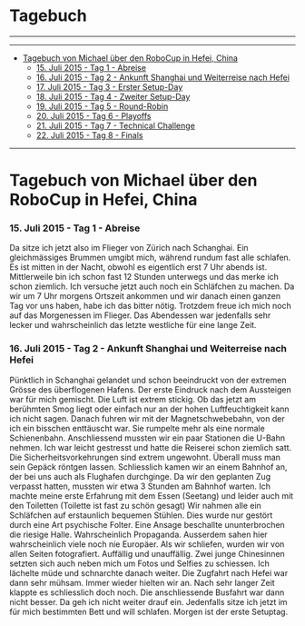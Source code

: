 # Tagebuch
***

----
- <a href="#SM1.0">Tagebuch von Michael über den RoboCup in Hefei, China</a>
	- <a href="#SM1.1">15. Juli 2015 - Tag 1 - Abreise</a>
	- <a href="#SM1.2">16. Juli 2015 - Tag 2 - Ankunft Shanghai und Weiterreise nach Hefei</a>
	- <a href="#SM1.3">17. Juli 2015 - Tag 3 - Erster Setup-Day</a>
	- <a href="#SM1.4">18. Juli 2015 - Tag 4 - Zweiter Setup-Day</a>
	- <a href="#SM1.5">19. Juli 2015 - Tag 5 - Round-Robin</a>
	- <a href="#SM1.6">20. Juli 2015 - Tag 6 - Playoffs</a>
	- <a href="#SM1.7">21. Juli 2015 - Tag 7 - Technical Challenge</a>
	- <a href="#SM1.8">22. Juli 2015 - Tag 8 - Finals</a>

----
# <a name="SM1.0">Tagebuch von Michael über den RoboCup in Hefei, China</a>
### <a name="#SM1.1">15. Juli 2015 - Tag 1 - Abreise</a>
Da sitze ich jetzt also im Flieger von Zürich nach Schanghai. Ein gleichmässiges Brummen umgibt mich, während rundum fast alle schlafen. Es ist mitten in der Nacht, obwohl es eigentlich erst 7 Uhr abends ist. Mittlerweile bin ich schon fast 12 Stunden unterwegs und das merke ich schon ziemlich. Ich versuche jetzt auch noch ein Schläfchen zu machen. Da wir um 7 Uhr morgens Ortszeit ankommen und wir danach einen ganzen Tag vor uns haben, habe ich das bitter nötig. Trotzdem freue ich mich noch auf das Morgenessen im Flieger. Das Abendessen war jedenfalls sehr lecker und wahrscheinlich das letzte westliche für eine lange Zeit.
### <a name="#SM1.2">16. Juli 2015 - Tag 2 - Ankunft Shanghai und Weiterreise nach Hefei</a>
Pünktlich in Schanghai gelandet und schon beeindruckt von der extremen Grösse des überflogenen Hafens. Der erste Eindruck nach dem Aussteigen war für mich gemischt. Die Luft ist extrem stickig. Ob das jetzt am berühmten Smog liegt oder einfach nur an der hohen Luftfeuchtigkeit kann ich nicht sagen. Danach fuhren wir mit der Magnetschwebebahn, von der ich ein bisschen enttäuscht war. Sie rumpelte mehr als eine normale Schienenbahn. Anschliessend mussten wir ein paar Stationen die U-Bahn nehmen. Ich war leicht gestresst und hatte die Reiserei schon ziemlich satt. Die Sicherheitsvorkehrungen sind extrem ungewohnt. Überall muss man sein Gepäck röntgen lassen. Schliesslich kamen wir an einem Bahnhof an, der bei uns auch als Flughafen durchginge. Da wir den geplanten Zug verpasst hatten, mussten wir etwa 3 Stunden am Bahnhof warten. Ich machte meine erste Erfahrung mit dem Essen (Seetang) und leider auch mit den Toiletten (Toilette ist fast zu schön gesagt) Wir nahmen alle ein Schläfchen auf erstaunlich bequemen Stühlen. Dies wurde nur gestört durch eine Art psychische Folter. Eine Ansage beschallte ununterbrochen die riesige Halle. Wahrscheinlich Propaganda. Ausserdem sahen hier wahrscheinlich viele noch nie Europäer. Als wir schliefen, wurden wir von allen Seiten fotografiert. Auffällig und unauffällig. Zwei junge Chinesinnen setzten sich auch neben mich um Fotos und Selfies zu schiessen. Ich lächelte müde und schnarchte danach weiter. Die Zugfahrt nach Hefei war dann sehr mühsam. Immer wieder hielten wir an. Nach sehr langer Zeit klappte es schliesslich doch noch. Die anschliessende Busfahrt war dann nicht besser. Da geh ich nicht weiter drauf ein. Jedenfalls sitze ich jetzt im für mich bestimmten Bett und will schlafen. Morgen ist der erste Setuptag.